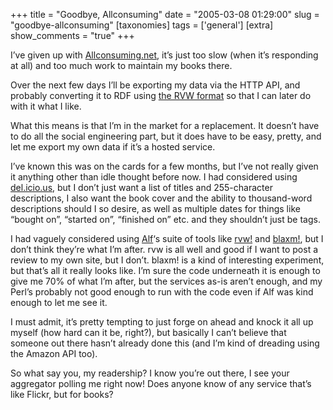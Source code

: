 +++
title = "Goodbye, Allconsuming"
date = "2005-03-08 01:29:00"
slug = "goodbye-allconsuming"
[taxonomies]
tags = ['general']
[extra]
show_comments = "true"
+++

I’ve given up with [Allconsuming.net](http://allconsuming.net/), it’s just too slow (when it’s responding at all) and too much work to maintain my books there.

Over the next few days I’ll be exporting my data via the HTTP API, and probably converting it to RDF using [the RVW format](http://www.pmbrowser.info/rvw/0.2/) so that I can later do with it what I like.

What this means is that I’m in the market for a replacement. It doesn’t have to do all the social engineering part, but it does have to be easy, pretty, and let me export my own data if it’s a hosted service.

I’ve known this was on the cards for a few months, but I’ve not really given it anything other than idle thought before now. I had considered using [del.icio.us](http://del.icio.us), but I don’t just want a list of titles and 255-character descriptions, I also want the book cover and the ability to thousand-word descriptions should I so desire, as well as multiple dates for things like “bought on”, “started on”, “finished on” etc. and they shouldn’t just be tags.

I had vaguely considered using [Alf](http://hublog.hubmed.org/)‘s suite of tools like [rvw!](http://alf.hubmed.org/cgi-bin/rvw.cgi) and [blaxm!](http://www.pmbrowser.info/blaxm.cgi/), but I don’t think they’re what I’m after. rvw is all well and good if I want to post a review to my own site, but I don’t. blaxm! is a kind of interesting experiment, but that’s all it really looks like. I’m sure the code underneath it is enough to give me 70% of what I’m after, but the services as-is aren’t enough, and my Perl’s probably not good enough to run with the code even if Alf was kind enough to let me see it.

I must admit, it’s pretty tempting to just forge on ahead and knock it all up myself (how hard can it be, right?), but basically I can’t believe that someone out there hasn’t already done this (and I’m kind of dreading using the Amazon API too).

So what say you, my readership? I know you’re out there, I see your aggregator polling me right now! Does anyone know of any service that’s like Flickr, but for books?
